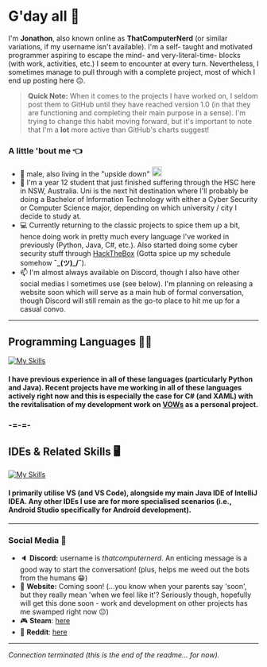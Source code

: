 # G'day all 👋
I'm **Jonathon**, also known online as **ThatComputerNerd** (or similar variations, if my username isn't available). I'm a self- taught and motivated programmer aspiring to escape the mind- and very-literal-time- blocks (with work, activities, etc.) I seem to encounter at every turn. Nevertheless, I sometimes manage to pull through with a complete project, most of which I end up posting here :expressionless:.

> **Quick Note:** When it comes to the projects I have worked on, I seldom post them to GitHub until they have reached version 1.0 (in that they are functioning and completing their main purpose in a sense). I'm trying to change this habit moving forward, but it's important to note that I'm a **lot** more active than GitHub's charts suggest!

### A little 'bout me :point_left:
- :bust_in_silhouette: male, also living in the "upside down" <img src="https://1.bp.blogspot.com/-xv6hObo_xcI/YDBXp3WOKZI/AAAAAAAA3u8/9Yl2zkkcPPYxoPNRSzXm-46GAu-b_SYqwCLcBGAsYHQ/s0/Flag_of_Australia.gif" height="20">
- :speech_balloon: I'm a year 12 student that just finished suffering through the HSC here in NSW, Australia. Uni is the next hit destination where I'll probably be doing a Bachelor of Information Technology with either a Cyber Security or Computer Science major, depending on which university / city I decide to study at.
- :computer: Currently returning to the classic projects to spice them up a bit, hence doing work in pretty much every language I've worked in previously (Python, Java, C#, etc.). Also started doing some cyber security stuff through [HackTheBox](https://www.hackthebox.com) (Gotta spice up my schedule somehow **¯\_(ツ)_/¯**).
- :mailbox: I'm almost always available on Discord, though I also have other social medias I sometimes use (see below). I'm planning on releasing a website soon which will serve as a main hub of formal conversation, though Discord will still remain as the go-to place to hit me up for a casual convo.
-----
## Programming Languages :man_technologist:
[![My Skills](https://skillicons.dev/icons?i=cs,css,git,html,java,kotlin,py,sqlite&perline=5)](https://www.youtube.com/watch?v=wZdfyQJ40nQ)
#### I have previous experience in all of these languages (particularly Python and Java). Recent projects have me working in all of these languages actively right now and this is especially the case for C# (and XAML) with the revitalisation of my development work on [VOWs](https://www.github.com/AmAComputerNerd/VOWs) as a personal project.
### -=-=-
## IDEs & Related Skills :desktop_computer:
[![My Skills](https://skillicons.dev/icons?i=androidstudio,bots,eclipse,github,git,heroku,idea,visualstudio,vscode&perline=5)](https://www.youtube.com/watch?v=9-yHEhKWh7w)
#### I primarily utilise VS (and VS Code), alongside my main Java IDE of IntelliJ IDEA. Any other IDEs I use are for more specialised scenarios (i.e., Android Studio specifically for Android development).
-----
### Social Media :calling:
- :speaker: **Discord:** username is *thatcomputernerd*. An enticing message is a good way to start the conversation! (plus, helps me weed out the bots from the humans 😁)
- :page_facing_up: **Website:** Coming soon! (...you know when your parents say 'soon', but they really mean 'when we feel like it'? Seriously though, hopefully will get this done soon - work and development on other projects has me swamped right now 😔)
- :video_game: **Steam**: [here](https://steamcommunity.com/id/thatpcnerd)
- :shit: **Reddit**: [here](https://www.reddit.com/user/TechnoBob9)

-----
*Connection terminated (this is the end of the readme... for now).*
